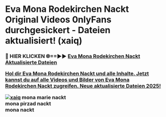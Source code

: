 # Eva Mona Rodekirchen Nackt Original Videos 0nlyFans durchgesickert - Dateien aktualisiert! (xaiq)

<h3>🔴 HIER KLICKEN 🌐==►► <a href="https://tinyurl.com/h6vf6nb8" rel="nofollow">Eva Mona Rodekirchen Nackt Aktualisierte Dateien

Hol dir Eva Mona Rodekirchen Nackt und alle Inhalte. Jetzt kannst du auf alle Videos und Bilder von Eva Mona Rodekirchen Nackt zugreifen. Neue aktualisierte Dateien 2025!

[![xaiq](https://i.imgur.com/sD4kR3V.gif)](https://tinyurl.com/h6vf6nb8)
mona marie nackt<br>
mona pirzad nackt<br>
mona nackt